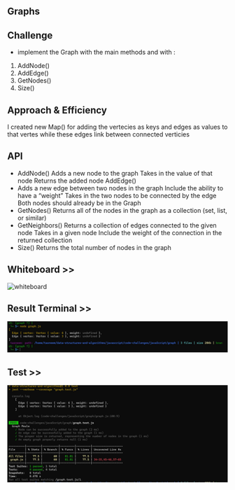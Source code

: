 ## Graphs

## Challenge
- implement the Graph with the main methods and with :
1. AddNode()
2. AddEdge()
3. GetNodes()
4. Size()

## Approach & Efficiency
I created new Map() for adding the vertecies as keys and edges as values to that vertes while these edges link between connected verticies

## API
- AddNode() Adds a new node to the graph Takes in the value of that node Returns the added node AddEdge()
- Adds a new edge between two nodes in the graph Include the ability to have a “weight” Takes in the two nodes to be connected by the edge Both nodes should already be in the Graph
- GetNodes() Returns all of the nodes in the graph as a collection (set, list, or similar)
- GetNeighbors() Returns a collection of edges connected to the given node Takes in a given node Include the weight of the connection in the returned collection
- Size() Returns the total number of nodes in the graph


## Whiteboard >>
![whiteboard]()



## Result Terminal >>
![img](../assest/graphresult.jpg)


## Test >>
![img](../assest/testgraph.jpg)
